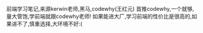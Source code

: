 前端学习笔记,来源kerwin老师,黑马,codewhy(王红元)
首推codewhy,一个就够,量大管饱,学前端就跟codewhy老师!
如果能进大厂,学习前端的性价比是很高的,如果进不了,慎重选择,大环境不好:(
